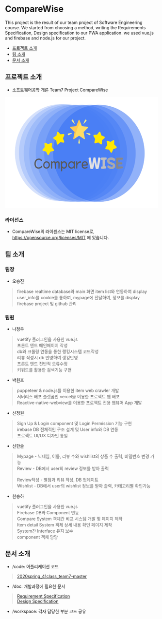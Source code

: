 # CompareWise
This project is the result of our team project of Software Engineering course. We started from choosing a method, writing the Requirements Specification, Design specification to our PWA application. we used vue.js and firebase and node.js for our project.
 * [프로젝트 소개](#About_Project)
 * [팀 소개](#Members)
 * [문서 소개](#Documents)
 
## <div id = "About_Project">프로젝트 소개</div>
* 소프트웨어공학 개론 Team7 Project CompareWise

<p align="center"><img src="CompareWise_Logo.png" width="561" height="365"></p>

### 라이선스
+ CompareWise의 라이센스는 MIT license로, <https://opensource.org/licenses/MIT> 에 있습니다.<br>

## <div id = "Members">팀 소개</div>
### 팀장
+ 오승진<br>
> firebase realtime database와 main 화면 item list와 연동하여 display<br>
> user_info를 cookie를 통하여, mypage에 전달하여, 정보를 display<br>
> firebase project 및 github 관리<br>

### 팀원
+ 나정우<br>
> vuetify 플러그인을 사용한 vue.js<br>
> 프론트 엔드 메인페이지 작성 <br>
> db와 크롤링 연동을 통한 랭킹시스템 코드작성<br>
> 리뷰 작성시 db 반영하여 랭킹반영<br>
> 프론트 엔드 전반적 오류수정<br>
> 키워드를 활용한 검색기능 구현<br>
+ 박원호<br>
> puppeteer & node.js를 이용한 item web crawler 개발<br>
> 서버리스 배포 플랫폼인 vercel을 이용한 프로젝트 웹 배포<br>
> Reactive-native-webview를 이용한 프로젝트 전용 웹뷰어 App 개발<br>
+ 신정원<br>
> Sign Up & Login component 및 Login Permission 기능 구현<br>
> irebase DB 전체적인 구조 설계 및 User info와 DB 연동<br>
> 프로젝트 UI/UX 디자인 통일<br>
+ 신한솔<br>
> Mypage - 닉네임, 이름, 리뷰 수와 wishlist의 상품 수 출력, 비밀번호 변경 가능<br>
> Review -  DB에서 user의 review 정보를 받아 출력<br><br>
> Review작성 - 별점과 리뷰 작성, DB 업데이트<br>
> Wishlist - DB에서 user의 wishlist 정보를 받아 출력, 카테고리별 확인가능<br>
+ 한승하<br>
> vuetify 플러그인을 사용한 vue.js<br>
> Firebase DB와 Component 연동<br>
> Compare System 객체간 비교 시스템 개발 및 페이지 제작<br>
> Item detail System 객체 상세 내용 확인 페이지 제작<br>
> System간 Interface 유지 보수<br>
> component 객체 담당<br>

## <div id = "Documents">문서 소개</div>
+ /code: 어플리케이션 코드
> [2020spring_41class_team7-master](https://github.com/skkuse/2020spring_41class_team7/tree/master/code/2020spring_41class_team7-master)<br>

+ /doc: 개발과정에 필요한 문서
> [Requirement Specification](https://github.com/skkuse/2020spring_41class_team7/blob/master/doc/Comparewise_Requirement%20Specification.pdf)<br>
> [Design Specification](https://github.com/skkuse/2020spring_41class_team7/blob/master/doc/CompareWise_Design_Specification.pdf)<br>

+ /workspace: 각자 담당한 부분 코드 공유
